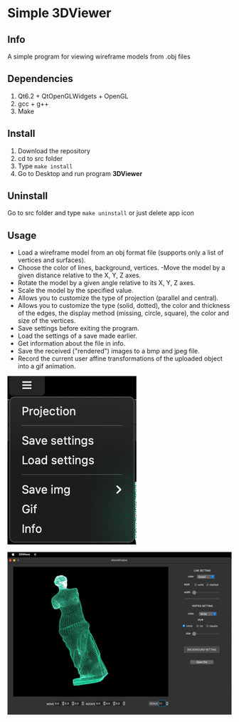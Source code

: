 # Simple 3DViewer

## Info
A simple program for viewing wireframe models from .obj files

## Dependencies
1. Qt6.2 + QtOpenGLWidgets + OpenGL
2. gcc + g++
3. Make


## Install
1. Download the repository
2. cd to src folder
3. Type `make install`
4. Go to Desktop and run program **3DViewer**

## Uninstall
Go to src folder and type `make uninstall` or just delete app icon

## Usage
- Load a wireframe model from an obj format file (supports only a list of vertices and surfaces).
- Choose the color of lines, background, vertices.
-Move the model by a given distance relative to the X, Y, Z axes.
- Rotate the model by a given angle relative to its X, Y, Z axes.
- Scale the model by the specified value.
- Allows you to customize the type of projection (parallel and central).
- Allows you to customize the type (solid, dotted), the color and thickness of the edges, the display method (missing, circle, square), the color and size of the vertices.
- Save settings before exiting the program.
- Load the settings of a save made earlier.
- Get information about the file in info.
- Save the received ("rendered") images to a bmp and jpeg file.
- Record the current user affine transformations of the uploaded object into a gif animation.

![3DViewer](misc/1.jpeg)

![3DViewer](misc/2.jpeg)
